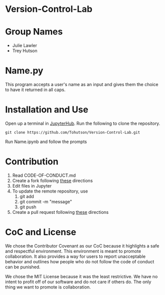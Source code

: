 # Version-Control-Lab

# Group Names
* Julie Lawler
* Trey Hutson

# Name.py

   This program accepts a user's name as an input and gives them the choice to have it returned in all caps.
    
# Installation and Use

   Open up a terminal in [JupyterHub](https://jupyter.org/try#jupyterlab). Run the following to clone the repository.
    
    git clone https://github.com/Tohutson/Version-Control-Lab.git

   Run Name.ipynb and follow the prompts
    
# Contribution
    
   1. Read CODE-OF-CONDUCT.md
   2. Create a fork following [these](https://docs.github.com/en/get-started/quickstart/fork-a-repo) directions
   3. Edit files in Jupyter
   4. To update the remote repository, use
       1. git add <filename>
       2. git commit -m "message"
       3. git push <branch>
   5. Create a pull request following [these](https://docs.github.com/en/pull-requests/collaborating-with-pull-requests/proposing-changes-to-your-work-with-pull-requests/creating-a-pull-request) directions
    
# CoC and License

   We chose the Contributor Covenant as our CoC because it highlights a safe and respectful environment. This environment is meant to promote collaboration. It also provides a way for users to report unacceptable behavior and outlines how people who do not follow the code of conduct can be punished. 
    
   We chose the MIT License because it was the least restrictive. We have no intent to profit off of our software and do not care if others do. The only thing we want to promote is collaboration.